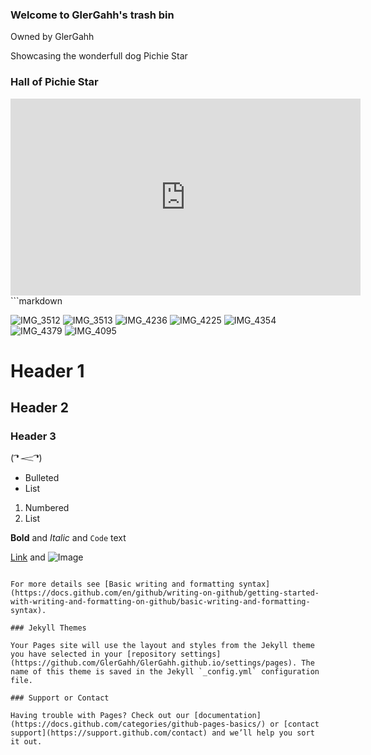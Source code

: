 ### Welcome to GlerGahh's trash bin
Owned by GlerGahh

Showcasing the wonderfull dog Pichie Star
### Hall of Pichie Star


<iframe width="560" height="315" src="https://www.youtube.com/embed/SIuF37EWaLU" title="YouTube video player" frameborder="0" allow="accelerometer; autoplay; clipboard-write; encrypted-media; gyroscope; picture-in-picture" allowfullscreen></iframe>
```markdown

![IMG_3512](https://user-images.githubusercontent.com/99946589/159622433-aeae99b8-b880-455f-b561-fd6f06a7bc01.JPG)
![IMG_3513](https://user-images.githubusercontent.com/99946589/159622455-a00536e8-7d86-4c10-a4bc-5d64c7977a45.JPG)
![IMG_4236](https://user-images.githubusercontent.com/99946589/159622496-77274c47-f8ce-45c3-9f9f-c0203fc182b6.JPG)
![IMG_4225](https://user-images.githubusercontent.com/99946589/159622514-f21a8e22-7543-4e81-b445-07295410a16d.JPG)
![IMG_4354](https://user-images.githubusercontent.com/99946589/159622538-28ea24e6-76cb-4d9a-940d-4152920e1931.JPG)
![IMG_4379](https://user-images.githubusercontent.com/99946589/159622555-21832a26-83ed-48fa-bfb5-3c2cb9600a61.JPG)
![IMG_4095](https://user-images.githubusercontent.com/99946589/159622574-6e58a1fd-4980-49cf-9d96-44c52cde737f.JPG)



# Header 1
## Header 2
### Header 3

( ͡❛ 𝆒 ͡❛)
- Bulleted
- List

1. Numbered
2. List

**Bold** and _Italic_ and `Code` text

[Link](url) and ![Image](src)
```

For more details see [Basic writing and formatting syntax](https://docs.github.com/en/github/writing-on-github/getting-started-with-writing-and-formatting-on-github/basic-writing-and-formatting-syntax).

### Jekyll Themes

Your Pages site will use the layout and styles from the Jekyll theme you have selected in your [repository settings](https://github.com/GlerGahh/GlerGahh.github.io/settings/pages). The name of this theme is saved in the Jekyll `_config.yml` configuration file.

### Support or Contact

Having trouble with Pages? Check out our [documentation](https://docs.github.com/categories/github-pages-basics/) or [contact support](https://support.github.com/contact) and we’ll help you sort it out.
